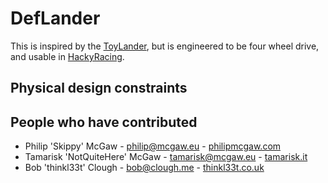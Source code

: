 # DefLander

This is inspired by the [ToyLander](https://www.toylander.com/), but is engineered to be four wheel drive, and usable in [HackyRacing](http://hackyracers.co.uk/).

## Physical design constraints


## People who have contributed

 * Philip 'Skippy' McGaw - philip@mcgaw.eu - [philipmcgaw.com](https://philipmcgaw.com)
 * Tamarisk 'NotQuiteHere' McGaw - tamarisk@mcgaw.eu - [tamarisk.it](https://tamarisk.it)
 * Bob 'thinkl33t' Clough - bob@clough.me - [thinkl33t.co.uk](https://thinkl33t.co.uk)
